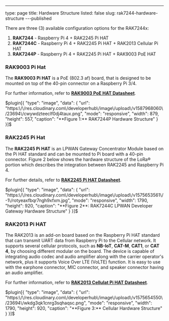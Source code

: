 ---
type: page
title: Hardware Structure
listed: false
slug: rak7244-hardware-structure
---published

There are three (3) available configuration options for the RAK7244x: 

1. **RAK7244** - Raspberry Pi 4 + RAK2245 Pi HAT 
2. **RAK7244C** - Raspberry Pi 4 + RAK2245 Pi HAT + RAK2013 Cellular Pi HAT
3. **RAK7244P** - Raspberry Pi 4 + RAK2245 Pi HAT + RAK9003 PoE HAT

### RAK9003 Pi Hat

The **RAK9003 Pi HAT** is a PoE (802.3 af) board, that is designed to be mounted on top of the 40-pin connector on a Raspberry Pi 3/4. 

For further information, refer to [**RAK9003 PoE HAT Datasheet**](https://doc.rakwireless.com/datasheet/rakproducts/rak9003-poe-hat).

$plugin[{
    "type": "image",
    "data": {
        "url": "https:\/\/res.cloudinary.com\/developerhub\/image\/upload\/v1587968060\/23694\/cwywdzteeclf0dj4taux.png",
        "mode": "responsive",
        "width": 879,
        "height": 557,
        "caption": "**Figure 1:** RAK7244P Hardware Structure"
    }
}]$

### RAK2245 Pi Hat

The **RAK2245 Pi HAT** is an LPWAN Gateway Concentrator Module based on the Pi HAT standard and can be mounted to Pi board with a 40-pin connector. Figure 2 below shows the hardware structure of the LoRa® portion which describes the integration between RAK2245 and Raspberry Pi 4. 

For further details, refer to [**RAK2245 Pi HAT Datasheet**](https://doc.rakwireless.com/datasheet/rakproducts/rak2245-pi-hat-datasheet).

$plugin[{
    "type": "image",
    "data": {
        "url": "https:\/\/res.cloudinary.com\/developerhub\/image\/upload\/v1575653561\/-1\/rotyeaxfbqr7ngh9xfxm.jpg",
        "mode": "responsive",
        "width": 1790,
        "height": 920,
        "caption": "**Figure 2**: RAK7244C LPWAN Developer Gateway Hardware Structure"
    }
}]$

### RAK2013 Pi HAT

The RAK2013 is an add-on board based on the Raspberry Pi HAT standard that can transmit UART data from Raspberry Pi to the Cellular network. It supports several cellular protocols, such as **NB-IoT**, **CAT-M**, **CAT1**, or **CAT 4**, by choosing different modular on the board. The device is capable of integrating audio codec and audio amplifier along with the carrier operator's network, plus it supports Voice Over LTE (VoLTE) function. It is easy to use with the earphone connector, MIC connector, and speaker connector having an audio amplifier.

For further information, refer to [**RAK2013 Cellulat Pi HAT Datasheet**](https://doc.rakwireless.com/datasheet/rakproducts/rak2013-cellular-datasheet).

$plugin[{
    "type": "image",
    "data": {
        "url": "https:\/\/res.cloudinary.com\/developerhub\/image\/upload\/v1575654550\/23694\/wkdg3qk1cnrg3sqhaqsc.png",
        "mode": "responsive",
        "width": 1790,
        "height": 920,
        "caption": "**Figure 3:** Cellular Hardware Structure"
    }
}]$

